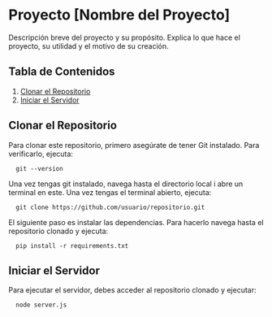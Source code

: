 # Proyecto [Nombre del Proyecto]

Descripción breve del proyecto y su propósito. Explica lo que hace el proyecto, su utilidad y el motivo de su creación.

## Tabla de Contenidos

1. [Clonar el Repositorio](#clonar-el-repositorio)
2. [Iniciar el Servidor](#iniciar-el-servidor)

## Clonar el Repositorio

Para clonar este repositorio, primero asegúrate de tener Git instalado. Para verificarlo, ejecuta:

      git --version

Una vez tengas git instalado, navega hasta el directorio local i abre un terminal en este. Una vez tengas el terminal abierto, ejecuta:

      git clone https://github.com/usuario/repositorio.git

El siguiente paso es instalar las dependencias. Para hacerlo navega hasta el repositorio clonado y ejecuta:

      pip install -r requirements.txt

## Iniciar el Servidor

Para ejecutar el servidor, debes acceder al repositorio clonado y ejecutar:

      node server.js

      
